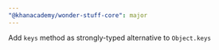 ```yaml
---
"@khanacademy/wonder-stuff-core": major
---
```


Add `keys` method as strongly-typed alternative to `Object.keys`
